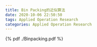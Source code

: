 ```yaml
---
title: Bin Packing的近似算法
date: 2020-10-06 22:50:50
tags: Applied Operation Research
categories: Applied Operation Research
---
```




<!--more-->


{% pdf ./Binpacking.pdf %}

